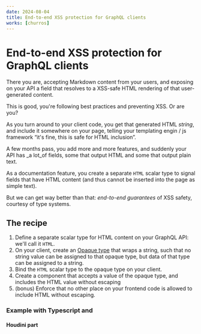 ```yaml
---
date: 2024-08-04
title: End-to-end XSS protection for GraphQL clients
works: [churros]
---
```


# End-to-end XSS protection for GraphQL clients

There you are, accepting Markdown content from your users, and exposing on your API a field that resolves to a XSS-safe HTML rendering of that user-generated content.

This is good, you're following best practices and preventing XSS. Or are you?

As you turn around to your client code, you get that generated HTML _string_, and include it somewhere on your page, telling your templating engin / js framework “it's fine, this is safe for HTML inclusion”.

A few months pass, you add more and more features, and suddenly your API has _a lot_of fields, some that output HTML and some that output plain text.

As a documentation feature, you create a separate `HTML` scalar type to signal fields that have HTML content (and thus cannot be inserted into the page as simple text).

But we can get way better than that: _end-to-end guarantees_ of XSS safety, courtesy of type systems.

## The recipe

1. Define a separate scalar type for HTML content on your GraphQL API: we'll call it `HTML`.
2. On your client, create an [Opaque type](https://en.wikipedia.org/wiki/Opaque_data_type) that wraps a string, such that no string value can be assigned to that opaque type, but data of that type can be assigned to a string.
3. Bind the `HTML` scalar type to the opaque type on your client.
4. Create a component that accepts a value of the opaque type, and includes the HTML value without escaping
5. (bonus) Enforce that no other place on your frontend code is allowed to include HTML without escaping.

### Example with Typescript and

#### Houdini part
